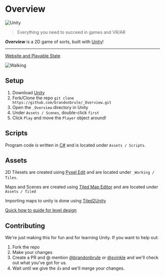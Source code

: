 # Overview

![Unity](https://store.unity.com/themes/store/images/compare-logo.png)
> Everything you need to succeed in games and VR/AR

**_Overview_** is a 2D game of sorts, built with [Unity](https://unity3d.com/)!

---

[Website and Playable State](http://brandonbrule.com/overview/)

![Walking](http://brandonbrule.com/00/Movement.gif)

## Setup

1. Download [Unity](https://store.unity.com/)
2. Fork/Clone the repo `git clone https://github.com/brandonbrule/_Overview.git`
3. Open the `_Overview` directory in Unity
4.  Under `Assets / Scenes`, double-click `first`
5. Click `Play` and move the `Player` object around!


## Scripts

Program code is written in [C#](https://docs.microsoft.com/en-us/dotnet/csharp/programming-guide/index) and is located under `Assets / Scripts`.


## Assets

2D Tilesets are created using [Pyxel Edit](http://pyxeledit.com/) and are located under `_Working / Tiles`.

Maps and Scenes are created using [Tiled Map Editor](http://www.mapeditor.org/) and are located under `Assets / Tiled`

Importing maps to unity is done using [Tiled2Unity](http://www.seanba.com/tiled2unity)

[Quick how to guide for level design](https://www.youtube.com/watch?v=PRZFArVoZj0)


## Contributing

We're just making this for fun and for learning Unity. If you want to help out:

1. Fork the repo
2. Make your changes
3. Create a PR and @ mention [@brandonbrule](https://github.com/brandonbrule) or [@svinkle](https://github.com/svinkle) and we'll check out what you've got for us.
4. Wait until we give the 👍 and we'll merge your changes.
